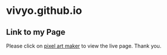 # vivyo.github.io

## Link to my Page
Please click on [pixel art maker](http://vivyo.github.io/) to view the live page. Thank you.
